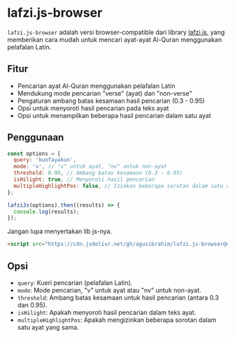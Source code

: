 # lafzi.js-browser

`lafzi.js-browser` adalah versi browser-compatible dari library [lafzi.js](https://github.com/lafzi/lafzi.js), yang memberikan cara mudah untuk mencari ayat-ayat Al-Quran menggunakan pelafalan Latin.

## Fitur

- Pencarian ayat Al-Quran menggunakan pelafalan Latin
- Mendukung mode pencarian "verse" (ayat) dan "non-verse"
- Pengaturan ambang batas kesamaan hasil pencarian (0.3 - 0.95)
- Opsi untuk menyoroti hasil pencarian pada teks ayat
- Opsi untuk menampilkan beberapa hasil pencarian dalam satu ayat

## Penggunaan

```javascript
const options = {
  query: 'kunfayakun',
  mode: 'v', // "v" untuk ayat, "nv" untuk non-ayat
  threshold: 0.95, // Ambang batas kesamaan (0.3 - 0.95)
  isHilight: true, // Menyoroti hasil pencarian
  multipleHighlightPos: false, // Izinkan beberapa sorotan dalam satu ayat
};

lafziJs(options).then((results) => {
  console.log(results);
});
```
Jangan lupa menyertakan lib js-nya.
```html
<script src="https://cdn.jsdelivr.net/gh/agusibrahim/lafzi.js-browser@main/lafzi.min.js"></script>
```

## Opsi

- `query`: Kueri pencarian (pelafalan Latin).
- `mode`: Mode pencarian, "v" untuk ayat atau "nv" untuk non-ayat.
- `threshold`: Ambang batas kesamaan untuk hasil pencarian (antara 0.3 dan 0.95).
- `isHilight`: Apakah menyoroti hasil pencarian dalam teks ayat.
- `multipleHighlightPos`: Apakah mengizinkan beberapa sorotan dalam satu ayat yang sama.
